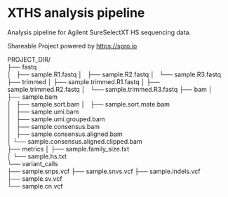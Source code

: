 # XTHS analysis pipeline

Analysis pipeline for Agilent SureSelectXT HS sequencing data.

Shareable Project powered by <https://spro.io>

PROJECT_DIR/    
├── fastq   
│   ├── sample.R1.fastq 
│   ├── sample.R2.fastq 
│   └── sample.R3.fastq 
├── trimmed 
│   ├── sample.trimmed.R1.fastq 
│   ├── sample.trimmed.R2.fastq 
│   └── sample.trimmed.R3.fastq 
├── bam 
│   ├── sample.bam  
│   ├── sample.sort.bam 
│   ├── sample.sort.mate.bam    
│   ├── sample.umi.bam  
│   ├── sample.umi.grouped.bam  
│   ├── sample.consensus.bam    
│   ├── sample.consensus.aligned.bam    
│   └── sample.consensus.aligned.clipped.bam    
├── metrics 
│   ├── sample.family_size.txt  
│   └── sample.hs.txt   
└── variant_calls   
    ├── sample.snps.vcf 
    ├── sample.snvs.vcf 
    ├── sample.indels.vcf   
    ├── sample.sv.vcf   
    └── sample.cn.vcf   

